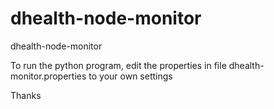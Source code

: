 # dhealth-node-monitor
dhealth-node-monitor

To run the python program, edit the properties in file dhealth-monitor.properties to your own settings

Thanks
